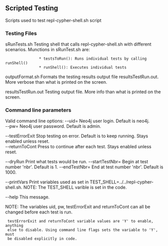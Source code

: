 ## Scripted Testing

 Scripts used to test repl-cypher-shell.sh script

### Testing Files

 sRunTests.sh    Testing shell that calls repl-cypher-shell.sh with 
                 different scenarios. Munctions in sRunTest.sh are:
                  
                   * testsToRun(): Runs individual tests by calling runShell()
                   * runShell(): Executes individual tests

 outputFormat.sh   Formats the testing results output file resultsTestRun.out. 
                   More verbose than what is printed on the screen.
 
 resultsTestRun.out Testing output file. More info than what is printed on
                    the screen.

### Command line parameters

 Valid command line options:
   --uid=<string>       Neo4j user login. Default is neo4j.  
   --pw=<string>        Neo4j user password. Default is admin.    
   
   --testErrorExit      Stop testing on error. Default is to keep running.
                        Stays enabled unless reset.     
   --returnToCont       Press <RETURN> to continue after each test. Stays 
                        enabled unless reset.           
   
   --dryRun             Print what tests would be run. 
   --startTestNbr=<nbr> Begin at test number 'nbr'. Default is 1.
   --endTestNbr=<nbr>   End at test number 'nbr'. Default is 1000.
        
   --printVars          Print variables used as set in TEST_SHELL=../../repl-cypher-shell.sh. 
                        NOTE: The TEST_SHELL varible is set in the code. 

   --help               This message.

   NOTE: 
     The variables uid, pw, testErrorExit and returnToCont can all be 
     changed before each test is run.

     testErrorExit and returnToCont variable values are 'Y' to enable, anything 
     else to disable. Using command line flags sets the variable to 'Y', must 
     be disabled explicitly in code. 

